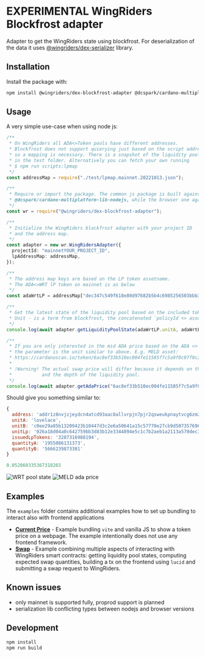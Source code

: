 # EXPERIMENTAL WingRiders Blockfrost adapter

Adapter to get the WingRiders state using blockfrost. For deserialization of the data it uses [@wingriders/dex-serializer](https://github.com/WingRiders/dex-serializer) library.

## Installation

Install the package with:

```bash
npm install @wingriders/dex-blockfrost-adapter @dcspark/cardano-multiplatform-lib-nodejs
```

## Usage

A very simple use-case when using node js:

```typescript
/**
 * On WingRiders all ADA<>Token pools have different addresses.
 * Blockfrost does not support quierying just based on the script address,
 * so a mapping is necessary. There is a snapshot of the liquidity pools
 * in the test folder. Alternatively you can fetch your own running
 * $ npm run scripts:lpmap
 */
const addressMap = require("./test/lpmap.mainnet.20221013.json");

/**
 * Require or import the package. The common js package is built against
 * @dcspark/cardano-multiplatform-lib-nodejs, while the browser one againt *-browser
 */
const wr = require("@wingriders/dex-blockfrost-adapter");

/**
 * Initialize the WingRiders blockfrost adapter with your project ID
 * and the address map.
 */
const adapter = new wr.WingRidersAdapter({
  projectId: "mainnetYOUR_PROJECT_ID",
  lpAddressMap: addressMap,
});

/**
 * The address map keys are based on the LP token assetname.
 * The ADA<>WRT lP token on mainnet is as below
 */
const adaWrtLP = addressMap["dec347c549f618e80d97682b5b4c6985256503bbb3f3955831f5679cdb8de72f"];

/**
 * Get the latest state of the liquidity pool based on the included tokens.
 * Unit - is a term from blockfrost, the concatenated `policyId <> assetName` encoded as hex
 */
console.log(await adapter.getLiquidityPoolState(adaWrtLP.unitA, adaWrtLP.unitB));

/**
 * If you are only interested in the mid ADA price based on the ADA <> MELD pool
 * the parameter is the unit similar to above. E.g. MELD asset:
 * https://cardanoscan.io/token/6ac8ef33b510ec004fe11585f7c5a9f0c07f0c23428ab4f29c1d7d104d454c44
 *
 * !Warning! The actual swap price will differ because it depends on the swapped amount
 *           and the depth of the liquidity pool.
 */
console.log(await adapter.getAdaPrice("6ac8ef33b510ec004fe11585f7c5a9f0c07f0c23428ab4f29c1d7d104d454c44"));
```

Should give you something similar to:

```js
{
  address: 'addr1z8nvjzjeydcn4atcd93aac8allvrpjn7pjr2qsweukpnaytvcg6zm2vds6mz9x3h3yalqmnf24w86m09n40q3tgqxjms9yu6v8',
  unitA: 'lovelace',
  unitB: 'c0ee29a85b13209423b10447d3c2e6a50641a15c57770e27cb9d507357696e67526964657273',
  unitLp: '026a18d04a0c642759bb3d83b12e3344894e5c1c7b2aeb1a2113a570dec347c549f618e80d97682b5b4c6985256503bbb3f3955831f5679cdb8de72f',
  issuedLpTokens: '3287316988194',
  quantityA: '1955086131373',
  quantityB: '5666239873301'
}

0.052060335367318265
```

![WRT pool state](./img/lpstate.png)
![MELD ada price](./img/assetstate.png)

## Examples

The `examples` folder contains additional examples how to set up bundling to interact also with frontend
applications

- **[Current Price](./examples/price-fe-vanilla-js/README.md)** - Example bundling `vite` and vanilla JS to show a token price
  on a webpage. The example intentionally does not use any frontend framework.
- **[Swap](./examples/swap-fe-vanilla-js/README.md)** - Example combining multiple aspects of interacting with WingRiders
  smart contracts: getting liquidity pool states, computing expected swap quantities, building a tx on the frontend
  using `lucid` and submitting a swap request to WingRiders.

## Known issues

- only mainnet is supported fully, proprod support is planned
- serialization lib conflicting types between nodejs and browser versions

## Development

```bash
npm install
npm run build
```

